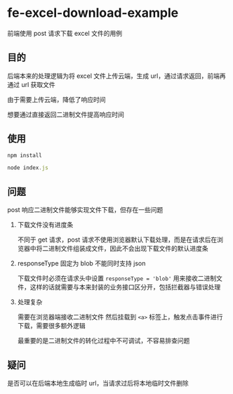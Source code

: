 # fe-excel-download-example

前端使用 post 请求下载 excel 文件的用例

## 目的

后端本来的处理逻辑为将 excel 文件上传云端，生成 url，通过请求返回，前端再通过 url 获取文件

由于需要上传云端，降低了响应时间

想要通过直接返回二进制文件提高响应时间

## 使用

```js
npm install

node index.js
```

## 问题

post 响应二进制文件能够实现文件下载，但存在一些问题

1. 下载文件没有进度条

    不同于 get 请求，post 请求不使用浏览器默认下载处理，而是在请求后在浏览器中将二进制文件组装成文件，因此不会出现下载文件的默认进度条
   
2. responseType 固定为 blob 不能同时支持 json

    下载文件时必须在请求头中设置 `responseType = 'blob'` 用来接收二进制文件，这样的话就需要与本来封装的业务接口区分开，包括拦截器与错误处理
    
3. 处理复杂

    需要在浏览器端接收二进制文件 然后挂载到 `<a>` 标签上，触发点击事件进行下载，需要很多额外逻辑
    
    最重要的是二进制文件的转化过程中不可调试，不容易排查问题
    
## 疑问

是否可以在后端本地生成临时 url，当请求过后将本地临时文件删除